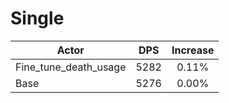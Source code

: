 # Single
| Actor | DPS | Increase |
|---|:---:|:---:|
|Fine_tune_death_usage|5282|0.11%|
|Base|5276|0.00%|
